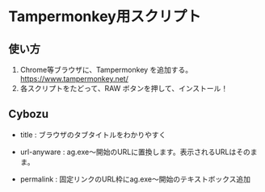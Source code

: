 # Tampermonkey用スクリプト

## 使い方

1. Chrome等ブラウザに、Tampermonkey を追加する。
   https://www.tampermonkey.net/
2. 各スクリプトをたどって、RAW ボタンを押して、インストール！

## Cybozu

- title : ブラウザのタブタイトルをわかりやすく

- url-anyware : ag.exe～開始のURLに置換します。表示されるURLはそのまま。

- permalink : 固定リンクのURL枠にag.exe～開始のテキストボックス追加
